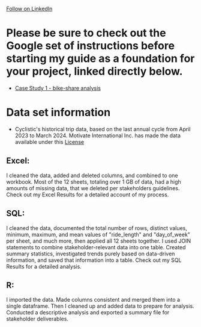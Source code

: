 
<a class="libutton" href="https://www.linkedin.com/comm/mynetwork/discovery-see-all?usecase=PEOPLE_FOLLOWS&followMember=amanda-schmiedel" target="_blank">Follow on LinkedIn</a>

# Please be sure to check out the Google set of instructions before starting my guide as a foundation for your project, linked directly below.

* [Case Study 1 - bike-share analysis](https://github.com/schmiedel1992/Capstone-Case-Study-Projects/blob/Case-Study-1--Cyclistic-Bike-Share-Analysis/Case-Study-1_How-does-a-bike-shared-navigate-speedy-success_.pdf)

# Data set information
* Cyclistic's historical trip data, based on the last annual cycle from April 2023 to March 2024. Motivate International Inc. has made the data available under this [License](https://divvybikes.com/data-license-agreement)

## Excel: 
I cleaned the data, added and deleted columns, and combined to one workbook. Most of the 12 sheets, totaling over 1 GB of data, had a high amounts of missing data, that we deleted per stakeholders guidelines. Check out my Excel Results for a detailed account of my process.

## SQL: 
I cleaned the data, documented the total number of rows, distinct values, minimum, maximum, and mean values of "ride_length" and "day_of_week" per sheet, and much more, then applied all 12 sheets together. I used JOIN statements to combine stakeholder-relevant data into one table. Created summary statistics, investigated trends purely based on data-driven information, and saved that information into a table. Check out my SQL Results for a detailed analysis.

## R:
I imported the data. Made columns consistent and merged them into a single dataframe. Then I cleaned up and added data to prepare for analysis. Conducted a descriptive analysis and exported a summary file for stakeholder deliverables. 
